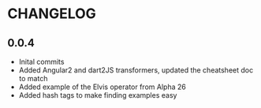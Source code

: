 # CHANGELOG

## 0.0.4
- Inital commits
- Added Angular2 and dart2JS transformers, updated the cheatsheet doc to match
- Added example of the Elvis operator from Alpha 26
- Added hash tags to make finding examples easy